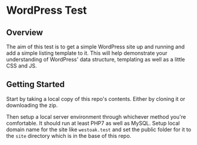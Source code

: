 # WordPress Test


## Overview

The aim of this test is to get a simple WordPress site up and running and add a simple 
listing template to it. This will help demonstrate your understanding of WordPress' data
structure, templating as well as a little CSS and JS.


## Getting Started

Start by taking a local copy of this repo's contents. Either by cloning it or downloading the zip.

Then setup a local server environment through whichever method you're comfortable. It should run at least PHP7
as well as MySQL. Setup local domain name for the site like `westoak.test` and set the public folder for
it to the `site` directory which is in the base of this repo.
